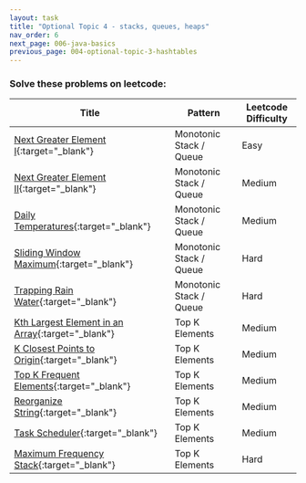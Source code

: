 ```yaml
---
layout: task
title: "Optional Topic 4 - stacks, queues, heaps"
nav_order: 6
next_page: 006-java-basics
previous_page: 004-optional-topic-3-hashtables
---
```

### Solve these problems on leetcode:

 | Title                                                   | Pattern | Leetcode Difficulty |
|---------------------------------------------------------|---------|---------------------|
| [Next Greater Element I](https://leetcode.com/problems/next-greater-element-i/description/){:target="_blank"} | Monotonic Stack / Queue | Easy |   
| [Next Greater Element II](https://leetcode.com/problems/next-greater-element-ii/description/){:target="_blank"} | Monotonic Stack / Queue | Medium |   
| [Daily Temperatures](https://leetcode.com/problems/daily-temperatures/description/){:target="_blank"} | Monotonic Stack / Queue | Medium |   
| [Sliding Window Maximum](https://leetcode.com/problems/sliding-window-maximum/description/){:target="_blank"} | Monotonic Stack / Queue | Hard |   
| [Trapping Rain Water](https://leetcode.com/problems/trapping-rain-water/description/){:target="_blank"} | Monotonic Stack / Queue | Hard |   
| [Kth Largest Element in an Array](https://leetcode.com/problems/kth-largest-element-in-an-array/description/){:target="_blank"} | Top K Elements | Medium |   
| [K Closest Points to Origin](https://leetcode.com/problems/k-closest-points-to-origin/description/){:target="_blank"} | Top K Elements | Medium |   
| [Top K Frequent Elements](https://leetcode.com/problems/top-k-frequent-elements/description/){:target="_blank"} | Top K Elements | Medium |   
| [Reorganize String](https://leetcode.com/problems/reorganize-string/description/){:target="_blank"} | Top K Elements | Medium |   
| [Task Scheduler](https://leetcode.com/problems/task-scheduler/description/){:target="_blank"} | Top K Elements | Medium |   
| [Maximum Frequency Stack](https://leetcode.com/problems/maximum-frequency-stack/description/){:target="_blank"} | Top K Elements | Hard |   